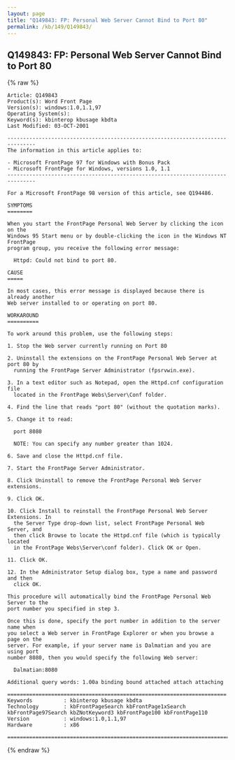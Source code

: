 ```yaml
---
layout: page
title: "Q149843: FP: Personal Web Server Cannot Bind to Port 80"
permalink: /kb/149/Q149843/
---
```


## Q149843: FP: Personal Web Server Cannot Bind to Port 80

{% raw %}

	Article: Q149843
	Product(s): Word Front Page
	Version(s): windows:1.0,1.1,97
	Operating System(s): 
	Keyword(s): kbinterop kbusage kbdta
	Last Modified: 03-OCT-2001
	
	-------------------------------------------------------------------------------
	The information in this article applies to:
	
	- Microsoft FrontPage 97 for Windows with Bonus Pack 
	- Microsoft FrontPage for Windows, versions 1.0, 1.1 
	-------------------------------------------------------------------------------
	
	For a Microsoft FrontPage 98 version of this article, see Q194486.
	
	SYMPTOMS
	========
	
	When you start the FrontPage Personal Web Server by clicking the icon on the
	Windows 95 Start menu or by double-clicking the icon in the Windows NT FrontPage
	program group, you receive the following error message:
	
	  Httpd: Could not bind to port 80.
	
	CAUSE
	=====
	
	In most cases, this error message is displayed because there is already another
	Web server installed to or operating on port 80.
	
	WORKAROUND
	==========
	
	To work around this problem, use the following steps:
	
	1. Stop the Web server currently running on Port 80
	
	2. Uninstall the extensions on the FrontPage Personal Web Server at port 80 by
	  running the FrontPage Server Administrator (fpsrvwin.exe).
	
	3. In a text editor such as Notepad, open the Httpd.cnf configuration file
	  located in the FrontPage Webs\Server\Conf folder.
	
	4. Find the line that reads "port 80" (without the quotation marks).
	
	5. Change it to read:
	
	  port 8080
	
	  NOTE: You can specify any number greater than 1024.
	
	6. Save and close the Httpd.cnf file.
	
	7. Start the FrontPage Server Administrator.
	
	8. Click Uninstall to remove the FrontPage Personal Web Server extensions.
	
	9. Click OK.
	
	10. Click Install to reinstall the FrontPage Personal Web Server Extensions. In
	  the Server Type drop-down list, select FrontPage Personal Web Server, and
	  then click Browse to locate the Httpd.cnf file (which is typically located
	  in the FrontPage Webs\Server\conf folder). Click OK or Open.
	
	11. Click OK.
	
	12. In the Administrator Setup dialog box, type a name and password and then
	  click OK.
	
	This procedure will automatically bind the FrontPage Personal Web Server to the
	port number you specified in step 3.
	
	Once this is done, specify the port number in addition to the server name when
	you select a Web server in FrontPage Explorer or when you browse a page on the
	server. For example, if your server name is Dalmatian and you are using port
	number 8080, then you would specify the following Web server:
	
	  Dalmatian:8080
	
	Additional query words: 1.00a binding bound attached attach attaching
	
	======================================================================
	Keywords          : kbinterop kbusage kbdta 
	Technology        : kbFrontPageSearch kbFrontPage1xSearch kbFrontPage97Search kbZNotKeyword3 kbFrontPage100 kbFrontPage110
	Version           : windows:1.0,1.1,97
	Hardware          : x86
	
	=============================================================================
	

{% endraw %}
